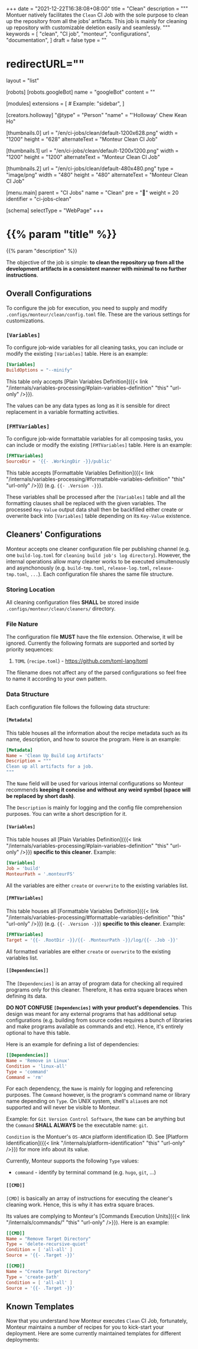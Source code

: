 +++
date = "2021-12-22T16:38:08+08:00"
title = "Clean"
description = """
Montuer natively facilitates the `Clean` CI Job with the sole purpose to
clean up the repository from all the jobs' artifacts. This job is mainly for
cleaning up repository with customizable deletion easily and seamlessly.
"""
keywords = [
	"clean",
	"CI job",
	"monteur",
	"configurations",
	"documentation",
]
draft = false
type = ""
# redirectURL=""
layout = "list"


[robots]
[robots.googleBot]
name = "googleBot"
content = ""


[modules]
extensions = [
	# Example: "sidebar",
]


[creators.holloway]
"@type" = "Person"
"name" = "'Holloway' Chew Kean Ho"


[thumbnails.0]
url = "/en/ci-jobs/clean/default-1200x628.png"
width = "1200"
height = "628"
alternateText = "Monteur Clean CI Job"

[thumbnails.1]
url = "/en/ci-jobs/clean/default-1200x1200.png"
width = "1200"
height = "1200"
alternateText = "Monteur Clean CI Job"

[thumbnails.2]
url = "/en/ci-jobs/clean/default-480x480.png"
type = "image/png"
width = "480"
height = "480"
alternateText = "Monteur Clean CI Job"


[menu.main]
parent = "CI Jobs"
name = "Clean"
pre = "🧹"
weight = 20
identifier = "ci-jobs-clean"


[schema]
selectType = "WebPage"
+++

# {{% param "title" %}}
{{% param "description" %}}

The objective of the job is simple: **to clean the repository up from all the
development artifacts in a consistent manner with minimal to no further
instructions**.




## Overall Configurations
To configure the job for execution, you need to supply and modify
`.configs/monteur/clean/config.toml` file. These are the various settings for
customizations.



### `[Variables]`
To configure job-wide variables for all cleaning tasks, you can include or
modify the existing `[Variables]` table. Here is an example:

```toml {linenos=table,hl_lines=[],linenostart=1}
[Variables]
BuildOptions = "--minify"
```

This table only accepts [Plain Variables Definition]({{< link
"/internals/variables-processing/#plain-variables-definition" "this"
"url-only" />}}).

The values can be any data types as long as it is sensible for direct
replacement in a variable formatting activities.



### `[FMTVariables]`
To configure job-wide formattable variables for all composing tasks, you can
include or modify the existing `[FMTVariables]` table. Here is an example:

```toml {linenos=table,hl_lines=[],linenostart=1}
[FMTVariables]
SourceDir = '{{- .WorkingDir -}}/public'
```

This table accepts [Formattable Variables Definition]({{< link
"/internals/variables-processing/#formattable-variables-definition" "this"
"url-only" />}}) (e.g. `{{- .Version -}}`).

These variables shall be processed after the `[Variables]` table and all the
formatting clauses shall be replaced with the given variables. The processed
`Key-Value` output data shall then be backfilled either create or overwrite back
into `[Variables]` table depending on its `Key-Value` existence.




## Cleaners' Configurations
Monteur accepts one cleaner configuration file per publishing channel (e.g.
one `build-log.toml` for `cleaning build job's log directory`). However, the
internal operations allow many cleaner works to be executed simultenously and
asynchonously (e.g. `build-tmp.toml`, `release-log.toml`, `release-tmp.toml`,
`...`). Each configuration file shares the same file structure.



### Storing Location
All cleaning configuration files **SHALL** be stored inside
`.configs/monteur/clean/cleaners/` directory.



### File Nature
The configuration file **MUST** have the file extension. Otherwise, it will be
ignored. Currently the following formats are supported and sorted by priority
sequences:

1. `TOML` (`recipe.toml`) - https://github.com/toml-lang/toml

The filename does not affect any of the parsed configurations so feel free to
name it according to your own pattern.



### Data Structure
Each configuration file follows the following data structure:


#### `[Metadata]`
This table houses all the information about the recipe metadata such as its
name, description, and how to source the program. Here is an example:

```toml {linenos=table,hl_lines=[],linenostart=1}
[Metadata]
Name = 'Clean Up Build Log Artifacts'
Description = """
Clean up all artifacts for a job.
"""
```

The `Name` field will be used for various internal configurations so Monteur
recommends **keeping it concise and without any weird symbol (space will be
replaced by short dash)**.

The `Description` is mainly for logging and the config file comprehension
purposes. You can write a short description for it.


#### `[Variables]`
This table houses all [Plain Variables Definition]({{< link
"/internals/variables-processing/#plain-variables-definition" "this"
"url-only" />}}) **specific to this cleaner**. Example:

```toml {linenos=table,hl_lines=[],linenostart=1}
[Variables]
Job = 'build'
MonteurPath = '.monteurFS'
```

All the variables are either `create` or `overwrite` to the existing variables
list.


#### `[FMTVariables]`
This table houses all [Formattable Variables Definition]({{< link
"/internals/variables-processing/#formattable-variables-definition" "this"
"url-only" />}}) (e.g. `{{- .Version -}}`) **specific to this cleaner**.
Example:

```toml {linenos=table,hl_lines=[],linenostart=1}
[FMTVariables]
Target = '{{- .RootDir -}}/{{- .MonteurPath -}}/log/{{- .Job -}}'
```

All formatted variables are either `create` or `overwrite` to the existing
variables list.


#### `[[Dependencies]]`
The `[Dependencies]` is an array of program data for checking all required
programs only for this cleaner. Therefore, it has extra square braces when
defining its data.

**DO NOT CONFUSE `[Dependencies]` with your product's dependencies**. This
design was meant for any external programs that has additional setup
configurations (e.g. building from source codes requires a bunch of libraries
and make programs available as commands and etc). Hence, it's entirely optional
to have this table.

Here is an example for defining a list of dependencies:

```toml {linenos=table,hl_lines=[],linenostart=1}
[[Dependencies]]
Name = 'Remove in Linux'
Condition = 'linux-all'
Type = 'command'
Command = 'rm'
```

For each dependency, the `Name` is mainly for logging and referencing purposes.
The `Command` however, is the program's command name or library name depending
on `Type`. On UNIX system, shell's `alias`es are not supported and will never be
visible to Monteur.

Example: for `Git Version Control Software`, the `Name` can be anything but the
`Command` **SHALL ALWAYS** be the executable name: `git`.

`Condition` is the Montuer's `OS-ARCH` platform identification ID. See
[Platform Identification]({{< link "/internals/platform-identification" "this"
"url-only" />}}) for more info about its value.

Currently, Monteur supports the following `Type` values:

* `command` - identify by terminal command (e.g. `hugo`, `git`, ...)


#### `[[CMD]]`
`[CMD]` is basically an array of instructions for executing the cleaner's
cleaning work. Hence, this is why it has extra square braces.

Its values are complying to Monteur's [Commands Execution Units]({{< link
"/internals/commands/" "this" "url-only" />}}). Here is an example:

```toml {linenos=table,hl_lines=[],linenostart=1}
[[CMD]]
Name = "Remove Target Directory"
Type = 'delete-recursive-quiet'
Condition = [ 'all-all' ]
Source = '{{- .Target -}}'

[[CMD]]
Name = "Create Target Directory"
Type = 'create-path'
Condition = [ 'all-all' ]
Source = '{{- .Target -}}'
```




## Known Templates
Now that you understand how Monteur executes `Clean` CI Job, fortunately,
Monteur maintains a number of recipes for you to kick-start your deployment.
Here are some currently maintained templates for different deployments:
